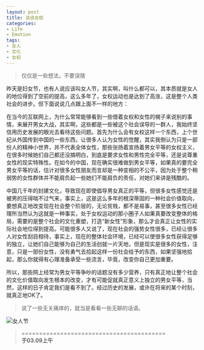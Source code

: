 ```yaml
---
layout: post
title: 谈谈女权
categories:
- Life
- Emotion
tags:
- 女人
- 文化
- 女权
---
```


> 仅仅是一些想法，不要误猜  

昨天是妇女节，也有人说应该叫女人节，其实啊，叫什么都可以，其本质就是女人的地位得到了空前的提高，这么多年了，女权运动也是达到了高涨，这是整个人类社会的进步。但下面说说几点跟上面不一样的地方：  

在当今的互联网上，为什么常常能够看到一些借着女权和女性的幌子来说别的事情，来展开男女大战，其实啊，这些都是一些被这个社会误导的一群人，我始终坚信用历史发展的眼光去看待这些问题。首先为什么会有女权这样一个东西，上个世纪从外国传到中国的一些东西，让很多人认为女性的觉醒，其实我倒认为只是一部份人的精神小世界，并不代表全体女性，那些张扬着宣扬着男女平等的女权主义，在很多时候她们自己都还没搞明白，到底是要求女性和男性完全平等，还是说尊重女性的现实特殊性。在如今的中国，现在确实很难做到男女平等，如果真的要完全男女平等的话，估计对很多女性朋友而言却是一种变相的不公平，因为处于整个稍弱势的女性群体并不能肩负起一些她们不能肩负的责任，对她们来讲是残酷的。  

中国几千年的封建文化，导致现在即使倡导男女真正的平等，但很多女性感觉还是被男的压得喘不过气来，事实上，这是这么多年的根深蒂固的一种社会价值取向，要想真正地改变现在社会整个阶层的，无论贫贱，都不是易事，甚至很多女性已经理所当然认为这就是一种事实，处于女权运动的那小圈子人如果真要改变整体的格局，需要的是整个社会的文化重塑，打造“新女性”形象，那么才会真正让女性的实际社会地位得到提高。可能很多人又说了，现在社会的强势女性很多，已经让很多人对女性刮目相待，事实上，现在的整体社会环境，已经可以使很多女性获得足够的独立，让她们自己能够为自己的生活创就一片天地，但是现实是很多的女性，注意，只是一部份女性，没有勇气去拾起这样一份社会给予的东西，如果坚强地拾起，那么你就得有心理准备承受一些流言，毕竟，改变你自己更加重要。  

所以，那些网上经常为男女平等争吵的话题没有多少营养，只有真正地让整个社会的文化价值取向发生根本的改变，才有可能促就真正意义上独立的男女平等，当然，这样的日子肯定我们是看不到了。经过历史的发展，或许在将来的某个时刻，就真正地OK了。  

> 说了一些无关痛痒的，就当是看看一些无聊的话语。  


![女人节](http://i.imgur.com/Yohfpvj.jpg)


> =========================================          
> __于03.09上午__     
